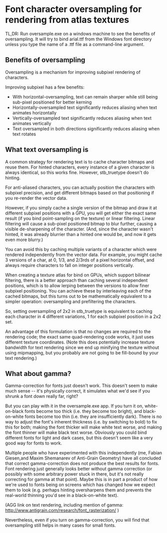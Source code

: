 # Font character oversampling for rendering from atlas textures

TL,DR: Run oversample.exe on a windows machine to see the
benefits of oversampling. It will try to bind arial.ttf from the
Windows font directory unless you type the name of a .ttf file as
a command-line argument.

## Benefits of oversampling

Oversampling is a mechanism for improving subpixel rendering of characters.

Improving subpixel has a few benefits:

* With horizontal-oversampling, text can remain sharper while still being sub-pixel positioned for better kerning
* Horizontally-oversampled text significantly reduces aliasing when text animates horizontally
* Vertically-oversampled text significantly reduces aliasing when text animates vertically
* Text oversampled in both directions significantly reduces aliasing when text rotates

## What text oversampling is

A common strategy for rendering text is to cache character bitmaps
and reuse them. For hinted characters, every instance of a given
character is always identical, so this works fine. However, stb_truetype
doesn't do hinting.

For anti-aliased characters, you can actually position the characters
with subpixel precision, and get different bitmaps based on that positioning
if you re-render the vector data.

However, if you simply cache a single version of the bitmap and
draw it at different subpixel positions with a GPU, you will get
either the exact same result (if you bind point-sampling on the
texture) or linear filtering. Linear filtering will cause a sub-pixel
positioned bitmap to blur further, causing a visible de-sharpening
of the character. (And, since the character wasn't hinted, it was
already blurrier than a hinted one would be, and now it gets even
more blurry.)

You can avoid this by caching multiple variants of a character which
were rendered independently from the vector data. For example, you
might cache 3 versions of a char, at 0, 1/3, and 2/3rds of a pixel
horizontal offset, and always require characters to fall on integer
positions vertically.

When creating a texture atlas for bind on GPUs, which support bilinear
filtering, there is a better approach than caching several independent
positions, which is to allow lerping between the versions to allow
finer subpixel positioning. You can achieve these by interleaving
each of the cached bitmaps, but this turns out to be mathematically
equivalent to a simpler operation: oversampling and prefiltering the
characters.

So, setting oversampling of 2x2 in stb_truetype is equivalent to caching
each character in 4 different variations, 1 for each subpixel position
in a 2x2 set.

An advantage of this formulation is that no changes are required to
the rendering code; the exact same quad-rendering code works, it just
uses different texture coordinates. (Note this does potentially increase
texture bandwidth for text rendering since we end up minifying the texture
without using mipmapping, but you probably are not going to be fill-bound
by your text rendering.)

## What about gamma?

Gamma-correction for fonts just doesn't work. This doesn't seem to make
much sense -- it's physically correct, it simulates what we'd see if you
shrunk a font down really far, right?

But you can play with it in the oversample.exe app. If you turn it on,
white-on-black fonts become too thick (i.e. they become too bright), and
black-on-white fonts become too thin (i.e. they are insufficiently dark). There is
no way to adjust the font's inherent thickness (i.e. by switching to
bold) to fix this for both; making the font thicker will make white
text worse, and making the font thinner will make black text worse.
Obviously you could bind different fonts for light and dark cases, but
this doesn't seem like a very good way for fonts to work.

Multiple people who have experimented with this independently (me,
Fabian Giesen,and Maxim Shemanarev of Anti-Grain Geometry) have all
concluded that correct gamma-correction does not produce the best
results for fonts. Font rendering just generally looks better without
gamma correction (or possibly with some arbitrary power stuck in
there, but it's not really correcting for gamma at that point). Maybe
this is in part a product of how we're used to fonts being on screens
which has changed how we expect them to look (e.g. perhaps hinting
oversharpens them and prevents the real-world thinning you'd see in
a black-on-white text).

(AGG link on text rendering, including mention of gamma:
  http://www.antigrain.com/research/font_rasterization/ )

Nevertheless, even if you turn on gamma-correction, you will find that
oversampling still helps in many cases for small fonts.
